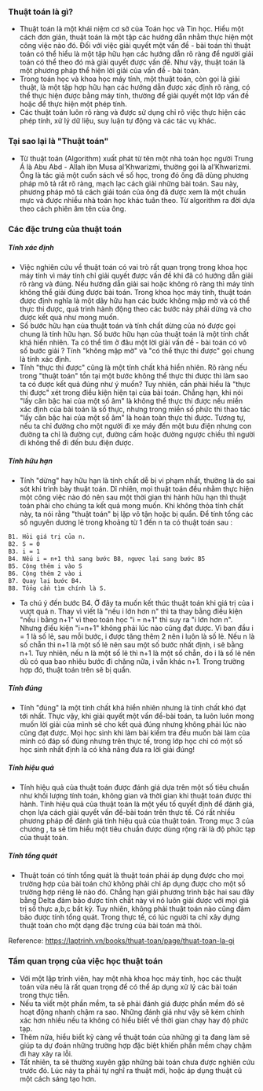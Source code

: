 ### Thuật toán là gì?
- Thuật toán là một khái niệm cơ sở của Toán học và Tin học. Hiểu một cách đơn giản, thuật toán là một tập các hướng dẫn nhằm thực hiện một công việc nào đó. Ðối với việc giải quyết một vấn đề - bài toán thì thuật toán có thể hiểu là một tập hữu hạn các hướng dẫn rõ ràng để người giải toán có thể theo đó mà giải quyết được vấn đề. Như vậy, thuật toán là một phương pháp thể hiện lời giải của vấn đề - bài toán.
- Trong toán học và khoa học máy tính, một thuật toán, còn gọi là giải thuật, là một tập hợp hữu hạn các hướng dẫn được xác định rõ ràng, có thể thực hiện được bằng máy tính, thường để giải quyết một lớp vấn đề hoặc để thực hiện một phép tính.
- Các thuật toán luôn rõ ràng và được sử dụng chỉ rõ việc thực hiện các phép tính, xử lý dữ liệu, suy luận tự động và các tác vụ khác.

### Tại sao lại là "Thuật toán"
- Từ thuật toán (Algorithm) xuất phát từ tên một nhà toán học người Trung Á là Abu Abd - Allah ibn Musa al’Khwarizmi, thường gọi là al’Khwarizmi. Ông là tác giả một cuốn sách về số học, trong đó ông đã dùng phương pháp mô tả rất rõ ràng, mạch lạc cách giải những bài toán. Sau này, phương pháp mô tả cách giải toán của ông đã được xem là một chuẩn mực và được nhiều nhà toán học khác tuân theo. Từ algorithm ra đời dựa theo cách phiên âm tên của ông.

### Các đặc trưng của thuật toán
##### Tính xác định
- Việc nghiên cứu về thuật toán có vai trò rất quan trọng trong khoa học máy tính vì máy tính chỉ giải quyết được vấn đề khi đã có hướng dẫn giải rõ ràng và đúng. Nếu hướng dẫn giải sai hoặc không rõ ràng thì máy tính không thể giải đúng được bài toán. Trong khoa học máy tính, thuật toán được định nghĩa là một dãy hữu hạn các bước không mập mờ và có thể thực thi được, quá trình hành động theo các bước này phải dừng và cho được kết quả như mong muốn.
- Số bước hữu hạn của thuật toán và tính chất dừng của nó được gọi chung là tính hữu hạn. Số bước hữu hạn của thuật toán là một tính chất khá hiển nhiên. Ta có thể tìm ở đâu một lời giải vấn đề - bài toán có vô số bước giải ? Tính "không mập mờ" và "có thể thực thi được" gọi chung là tính xác định.
- Tính "thực thi được" cũng là một tính chất khá hiển nhiên. Rõ ràng nếu trong "thuật toán" tồn tại một bước không thể thực thi được thì làm sao ta có được kết quả đúng như ý muốn? Tuy nhiên, cần phải hiểu là "thực thi được" xét trong điều kiện hiện tại của bài toán. Chẳng hạn, khi nói "lấy căn bậc hai của một số âm" là không thể thực thi được nếu miền xác định của bài toán là số thực, nhưng trong miền số phức thì thao tác "lấy căn bậc hai của một số âm" là hoàn toàn thực thi được. Tương tự, nếu ta chỉ đường cho một người đi xe máy đến một bưu điện nhưng con đường ta chỉ là đường cụt, đường cấm hoặc đường ngược chiều thì người đi không thể đi đến bưu điện được.

##### Tính hữu hạn
- Tính "dừng" hay hữu hạn là tính chất dễ bị vi phạm nhất, thường là do sai sót khi trình bày thuật toán. Dĩ nhiên, mọi thuật toán đều nhằm thực hiện một công việc nào đó nên sau một thời gian thi hành hữu hạn thì thuật toán phải cho chúng ta kết quả mong muốn. Khi không thỏa tính chất này, ta nói rằng "thuật toán" bị lặp vô tận hoặc bị quẩn. Ðể tính tổng các số nguyên dương lẻ trong khoảng từ 1 đến n ta có thuật toán sau :
```bash
B1. Hỏi giá trị của n.
B2. S = 0
B3. i = 1
B4. Nếu i = n+1 thì sang bước B8, ngược lại sang bước B5
B5. Cộng thêm i vào S
B6. Cộng thêm 2 vào i
B7. Quay lại bước B4.
B8. Tổng cần tìm chính là S.
```
- Ta chú ý đến bước B4. Ở đây ta muốn kết thúc thuật toán khi giá trị của i vượt quá n. Thay vì viết là "nếu i lớn hơn n" thì ta thay bằng điều kiện "nếu i bằng n+1" vì theo toán học "i = n+1" thì suy ra "i lớn hơn n". Nhưng điều kiện "i=n+1" không phải lúc nào cũng đạt được. Vì ban đầu i = 1 là số lẻ, sau mỗi bước, i được tăng thêm 2 nên i luôn là số lẻ. Nếu n là số chẵn thì n+1 là một số lẻ nên sau một số bước nhất định, i sẽ bằng n+1. Tuy nhiên, nếu n là một số lẻ thì n+1 là một số chẵn, do i là số lẻ nên dù có qua bao nhiêu bước đi chăng nữa, i vẫn khác n+1. Trong trường hợp đó, thuật toán trên sẽ bị quẩn.

##### Tính đúng
- Tính "đúng" là một tính chất khá hiển nhiên nhưng là tính chất khó đạt tới nhất. Thực vậy, khi giải quyết một vấn đề-bài toán, ta luôn luôn mong muốn lời giải của mình sẽ cho kết quả đúng nhưng không phải lúc nào cũng đạt được. Mọi học sinh khi làm bài kiểm tra đều muốn bài làm của mình có đáp số đúng nhưng trên thực tế, trong lớp học chỉ có một số học sinh nhất định là có khả năng đưa ra lời giải đúng!

##### Tính hiệu quả
- Tính hiệu quả của thuật toán được đánh giá dựa trên một số tiêu chuẩn như khối lượng tính toán, không gian và thời gian khi thuật toán được thi hành. Tính hiệu quả của thuật toán là một yếu tố quyết định để đánh giá, chọn lựa cách giải quyết vấn đề-bài toán trên thực tế. Có rất nhiều phương pháp để đánh giá tính hiệu quả của thuật toán. Trong mục 3 của chương , ta sẽ tìm hiểu một tiêu chuẩn được dùng rộng rãi là độ phức tạp của thuật toán.

##### Tính tổng quát
- Thuật toán có tính tổng quát là thuật toán phải áp dụng được cho mọi trường hợp của bài toán chứ không phải chỉ áp dụng được cho một số trường hợp riêng lẻ nào đó. Chẳng hạn giải phương trình bậc hai sau đây bằng Delta đảm bảo được tính chất này vì nó luôn giải được với mọi giá trị số thực a,b,c bất kỳ. Tuy nhiên, không phải thuật toán nào cũng đảm bảo được tính tổng quát. Trong thực tế, có lúc người ta chỉ xây dựng thuật toán cho một dạng đặc trưng của bài toán mà thôi.

Reference: https://laptrinh.vn/books/thuat-toan/page/thuat-toan-la-gi

### Tầm quan trọng của việc học thuật toán
- Với một lập trình viên, hay một nhà khoa học máy tính, học các thuật toán vừa nêu là rất quan trọng để có thể áp dụng xử lý các bài toán trong thực tiễn.
- Nếu ta viết một phần mềm, ta sẽ phải đánh giá được phần mềm đó sẽ hoạt động nhanh chậm ra sao. Những đánh giá như vậy sẽ kém chính xác hơn nhiều nếu ta không có hiểu biết về thời gian chạy hay độ phức tạp.
- Thêm nữa, hiểu biết kỹ càng về thuật toán của những gì ta đang làm sẽ giúp ta dự đoán những trường hợp đặc biệt khiến phần mềm chạy chậm đi hay xảy ra lỗi.
- Tất nhiên, ta sẽ thường xuyên gặp những bài toán chưa được nghiên cứu trước đó. Lúc này ta phải tự nghĩ ra thuật mới, hoặc áp dụng thuật cũ một cách sáng tạo hơn.

